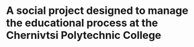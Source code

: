 # A social project designed to manage the educational process at the Chernivtsi Polytechnic College
